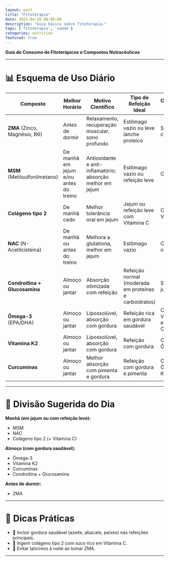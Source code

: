 ```yaml
---
layout: post
title: "Fitoterapia"
date: 2025-04-20 08:00:00
description: "Guia básico sobre fitoterapia."
tags: ['fitoterapia', 'saúde']
categories: nutrition
featured: true
---
```


**Guia de Consumo de Fitoterápicos e Compostos Nutracêuticos**

---

# 📊 Esquema de Uso Diário

| Composto         | Melhor Horário        | Motivo Científico                                      | Tipo de Refeição Ideal       | Combinação Ideal                     |
|------------------|------------------------|--------------------------------------------------------|-------------------------------|-------------------------------------|
| **ZMA** (Zinco, Magnésio, B6) | Antes de dormir | Relaxamento, recuperação muscular, sono profundo | Estômago vazio ou leve lanche proteico | Sozinho ou com NAC |
| **MSM** (Metilsulfonilmetano) | De manhã em jejum e/ou antes do treino | Antioxidante e anti-inflamatório; absorção melhor em jejum | Estômago vazio ou refeição leve | Com NAC |
| **Colágeno tipo 2** | De manhã cedo | Melhor tolerância oral em jejum | Jejum ou refeição leve com Vitamina C | Com Vitamina C |
| **NAC** (N-Acetilcisteína) | De manhã ou antes do treino | Melhora a glutationa, melhor em jejum | Estômago vazio | Com MSM ou ZMA |
| **Condroitina + Glucosamina** | Almoço ou jantar | Absorção otimizada com refeição | Refeição normal (moderada em proteínas e carboidratos) | Sempre juntos |
| **Ômega-3** (EPA/DHA) | Almoço ou jantar | Lipossolúvel, absorção com gordura | Refeição rica em gordura saudável | Com Vitamina K2 e Curcuminas |
| **Vitamina K2** | Almoço ou jantar | Lipossolúvel, absorção com gordura | Refeição com gordura | Com Ômega-3 |
| **Curcuminas** | Almoço ou jantar | Melhor absorção com pimenta e gordura | Refeição com gordura e pimenta | Com Ômega-3 e K2 |

---

# 📅 Divisão Sugerida do Dia

**Manhã (em jejum ou com refeição leve):**
- MSM
- NAC
- Colágeno tipo 2 (+ Vitamina C)

**Almoço (com gordura saudável):**
- Ômega-3
- Vitamina K2
- Curcuminas
- Condroitina + Glucosamina

**Antes de dormir:**
- ZMA

---

# 🔄 Dicas Práticas

- 🍑 Incluir gordura saudável (azeite, abacate, peixes) nas refeições principais.
- 🍋 Ingerir colágeno tipo 2 com suco rico em Vitamina C.
- 🍼 Evitar laticínios à noite ao tomar ZMA.

---
